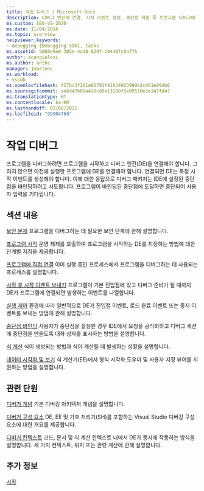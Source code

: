 ```yaml
---
title: 작업 디버그 | Microsoft Docs
description: 디버그 엔진에 연결, 시작 이벤트 생성, 중단점 적중 등 프로그램 디버그에 필요한 작업에 대해 알아봅니다.
ms.custom: SEO-VS-2020
ms.date: 11/04/2016
ms.topic: overview
helpviewer_keywords:
- debugging [Debugging SDK], tasks
ms.assetid: 5d60e9e8-305e-4a48-829f-b9440fc8af7b
author: acangialosi
ms.author: anthc
manager: jmartens
ms.workload:
- vssdk
ms.openlocfilehash: f27bc3f261e66791f41034923989b2cd61e09db6
ms.sourcegitcommit: ae6d47b09a439cd0e13180f5e89510e3e347fd47
ms.translationtype: HT
ms.contentlocale: ko-KR
ms.lasthandoff: 02/08/2021
ms.locfileid: "99904768"
---
```

# <a name="debug-tasks"></a>작업 디버그
프로그램을 디버그하려면 프로그램을 시작하고 디버그 엔진(DE)을 연결해야 합니다. 그러지 않으면 이전에 실행한 프로그램에 DE를 연결해야 합니다. 연결되면 DE는 특정 시작 이벤트를 생성해야 합니다. 이에 대한 응답으로 디버그 패키지는 IDE에 설정된 중단점을 바인딩하려고 시도합니다. 프로그램이 바인딩된 중단점에 도달하면 중단되어 사용자 입력을 기다립니다.

## <a name="in-this-section"></a>섹션 내용
 [보안 문제](../../extensibility/debugger/security-issues.md) 프로그램을 디버그하는 데 필요한 보안 단계에 관해 설명합니다.

 [프로그램 시작](../../extensibility/debugger/launching-a-program.md) 운영 체제를 호출하여 프로그램을 시작하는 DE를 지정하는 방법에 대한 단계별 지침을 제공합니다.

 [프로그램에 직접 연결](../../extensibility/debugger/attaching-directly-to-a-program.md) 이미 실행 중인 프로세스에서 프로그램을 디버그하는 데 사용되는 프로세스를 설명합니다.

 [시작 후 시작 이벤트 보내기](../../extensibility/debugger/sending-startup-events-after-a-launch.md) 프로그램이 기본 진입점에 있고 디버그 준비가 될 때까지 DE가 프로그램에 연결되면 발생하는 이벤트를 나열합니다.

 [실행 제어](../../extensibility/debugger/control-of-execution.md) 환경에 따라 일반적으로 DE가 진입점 이벤트, 로드 완료 이벤트 또는 중지 이벤트를 보내는 방법에 관해 설명합니다.

 [중단점 바인딩](../../extensibility/debugger/binding-breakpoints.md) 사용자가 중단점을 설정한 경우 IDE에서 요청을 공식화하고 디버그 세션에 중단점을 만들도록 대화 상자를 표시하는 방법을 설명합니다.

 [식 계산](../../extensibility/debugger/evaluating-expressions.md) 식이 생성되는 방법과 식이 계산될 때 발생하는 상황을 설명합니다.

 [데이터 시각화 및 보기](../../extensibility/debugger/visualizing-and-viewing-data.md) 식 계산기(EE)에서 형식 시각화 도우미 및 사용자 지정 뷰어를 지원하는 방법을 설명합니다.

## <a name="related-sections"></a>관련 단원
 [디버거 개념](../../extensibility/debugger/debugger-concepts.md) 기본 디버깅 아키텍처 개념을 설명합니다.

 [디버거 구성 요소](../../extensibility/debugger/debugger-components.md) DE, EE 및 기호 처리기(SH)를 포함하는 Visual Studio 디버깅 구성 요소에 대한 개요를 제공합니다.

 [디버거 컨텍스트](../../extensibility/debugger/debugger-contexts.md) 코드, 문서 및 식 계산 컨텍스트 내에서 DE가 동시에 작동하는 방식을 설명합니다. 세 가지 컨텍스트, 위치 또는 관련 계산에 관해 설명합니다.

## <a name="see-also"></a>추가 정보
 [시작](../../extensibility/debugger/getting-started-with-debugger-extensibility.md)
